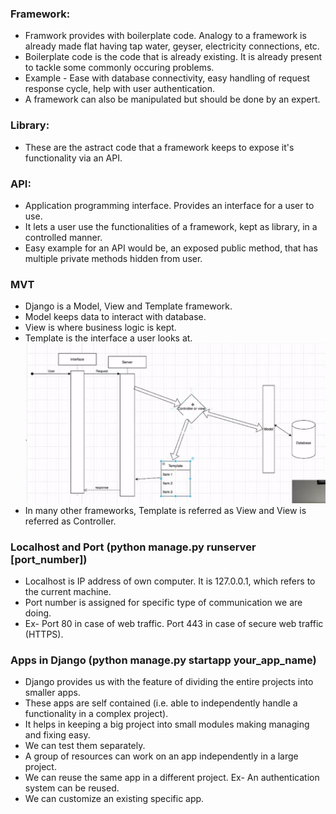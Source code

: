 ### Framework:
- Framwork provides with boilerplate code. Analogy to a framework is already made flat having tap water, geyser, electricity connections, etc.
- Boilerplate code is the code that is already existing. It is already present to tackle some commonly occuring problems.
- Example - Ease with database connectivity, easy handling of request response cycle, help with user authentication.
- A framework can also be manipulated but should be done by an expert.
### Library:
- These are the astract code that a framework keeps to expose it's functionality via an API.
### API:
- Application programming interface. Provides an interface for a user to use.
- It lets a user use the functionalities of a framework, kept as library, in a controlled manner.
- Easy example for an API would be, an exposed public method, that has multiple private methods hidden from user.
### MVT
- Django is a Model, View and Template framework.
- Model keeps data to interact with database.
- View is where business logic is kept.
- Template is the interface a user looks at.
![Example Image](Django_MVT.png)
- In many other frameworks, Template is referred as View and View is referred as Controller.

### Localhost and Port (python manage.py runserver [port_number])
- Localhost is IP address of own computer. It is 127.0.0.1, which refers to the current machine.
- Port number is assigned for specific type of communication we are doing.
- Ex- Port 80 in case of web traffic. Port 443 in case of secure web traffic (HTTPS).

### Apps in Django  (python manage.py startapp your_app_name)
- Django provides us with the feature of dividing the entire projects into smaller apps.
- These apps are self contained (i.e. able to independently handle a functionality in a complex project).
- It helps in keeping a big project into small modules making managing and fixing easy.
- We can test them separately.
- A group of resources can work on an app independently in a large project.
- We can reuse the same app in a different project. Ex- An authentication system can be reused.
- We can customize an existing specific app.

